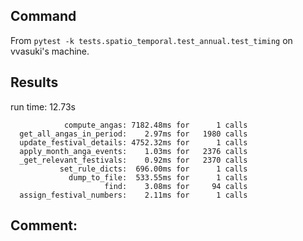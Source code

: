 ## Command
From `pytest -k tests.spatio_temporal.test_annual.test_timing` on vvasuki's machine.

## Results
run time: 12.73s
```
            compute_angas: 7182.48ms for      1 calls
  get_all_angas_in_period:    2.97ms for   1980 calls
  update_festival_details: 4752.32ms for      1 calls
  apply_month_anga_events:    1.03ms for   2376 calls
  _get_relevant_festivals:    0.92ms for   2370 calls
           set_rule_dicts:  696.00ms for      1 calls
             dump_to_file:  533.55ms for      1 calls
                     find:    3.08ms for     94 calls
  assign_festival_numbers:    2.11ms for      1 calls
```

## Comment:
